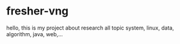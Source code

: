 # fresher-vng

hello, this is my project about research all topic system, linux, data, algorithm, java, web,...
